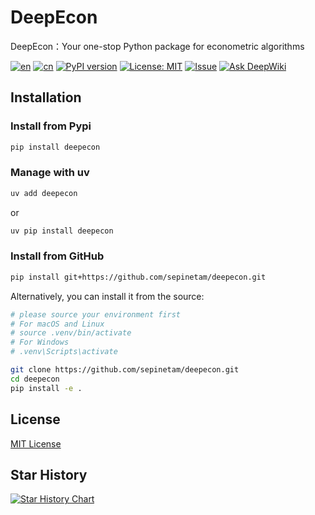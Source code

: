 # DeepEcon
DeepEcon：Your one-stop Python package for econometric algorithms

[![en](https://img.shields.io/badge/lang-English-red.svg)](README.md)
[![cn](https://img.shields.io/badge/语言-中文-yellow.svg)](source/docs/README/cn/README.md)
[![PyPI version](https://img.shields.io/pypi/v/deepecon.svg)](https://pypi.org/project/deepecon/)
[![License: MIT](https://img.shields.io/badge/License-MIT-blue.svg)](LICENSE)
[![Issue](https://img.shields.io/badge/Issue-report-green.svg)](https://github.com/sepinetam/deepecon/issues/new)
[![Ask DeepWiki](https://deepwiki.com/badge.svg)](https://deepwiki.com/SepineTam/DeepEcon)

## Installation
### Install from Pypi
```bash
pip install deepecon
```

### Manage with uv
```bash
uv add deepecon
```

or

```bash
uv pip install deepecon
```

### Install from GitHub
```bash
pip install git+https://github.com/sepinetam/deepecon.git
```

Alternatively, you can install it from the source:

```bash
# please source your environment first
# For macOS and Linux
# source .venv/bin/activate
# For Windows
# .venv\Scripts\activate

git clone https://github.com/sepinetam/deepecon.git
cd deepecon
pip install -e .
```

## License
[MIT License](LICENSE)

## Star History
[![Star History Chart](https://api.star-history.com/svg?repos=sepinetam/deepecon&type=Date)](https://www.star-history.com/#sepinetam/deepecon&Date)

